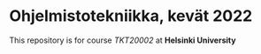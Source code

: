 # Ohjelmistotekniikka, kevät 2022

This repository is for course *TKT20002* at **Helsinki University**